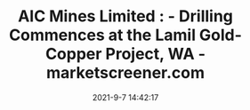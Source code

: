 ---
"title": "AIC Mines Limited : - Drilling Commences at the Lamil Gold-Copper Project, WA - marketscreener.com"
"date": "2021-9-7 14:42:17"
"feed_name": "GOOGLENEWS"
"feed_website": "https://news.google.com/search?q=drilling%2Bincident&hl=en-US&gl=US&ceid=US:en"
"feed_rss": "https://news.google.com/rss/search?q=drilling%2Bincident&hl=en-US&gl=US&ceid=US:en"
"link": "https://m.marketscreener.com/quote/stock/AIC-MINES-LIMITED-61065530/news/AIC-Mines-Limited-Drilling-Commences-at-the-Lamil-Gold-Copper-Project-WA-36365483/"
"file": "_posts/2021-1-1-a2598203d626d01605808e2df03b72dfec25b877.md"
"accident": "0"
"drilling": "0"
---